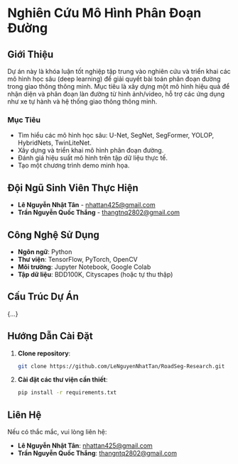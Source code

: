 # Nghiên Cứu Mô Hình Phân Đoạn Đường

## Giới Thiệu
Dự án này là khóa luận tốt nghiệp tập trung vào nghiên cứu và triển khai các mô hình học sâu (deep learning) để giải quyết bài toán phân đoạn đường trong giao thông thông minh. Mục tiêu là xây dựng một mô hình hiệu quả để nhận diện và phân đoạn làn đường từ hình ảnh/video, hỗ trợ các ứng dụng như xe tự hành và hệ thống giao thông thông minh.

### Mục Tiêu
- Tìm hiểu các mô hình học sâu: U-Net, SegNet, SegFormer, YOLOP, HybridNets, TwinLiteNet.
- Xây dựng và triển khai mô hình phân đoạn đường.
- Đánh giá hiệu suất mô hình trên tập dữ liệu thực tế.
- Tạo một chương trình demo minh họa.

## Đội Ngũ Sinh Viên Thực Hiện
- **Lê Nguyễn Nhật Tân** - nhattan425@gmail.com  
- **Trần Nguyễn Quốc Thắng** - thangtnq2802@gmail.com  

## Công Nghệ Sử Dụng
- **Ngôn ngữ**: Python  
- **Thư viện**: TensorFlow, PyTorch, OpenCV  
- **Môi trường**: Jupyter Notebook, Google Colab  
- **Tập dữ liệu**: BDD100K, Cityscapes (hoặc tự thu thập)  

## Cấu Trúc Dự Án
{...}

## Hướng Dẫn Cài Đặt
1. **Clone repository**:
   ```bash
   git clone https://github.com/LeNguyenNhatTan/RoadSeg-Research.git
   ```
2. **Cài đặt các thư viện cần thiết**:
   ```bash
   pip install -r requirements.txt
   ```

## Liên Hệ
Nếu có thắc mắc, vui lòng liên hệ:

- **Lê Nguyễn Nhật Tân**: nhattan425@gmail.com
- **Trần Nguyễn Quốc Thắng**: thangntq2802@gmail.com

